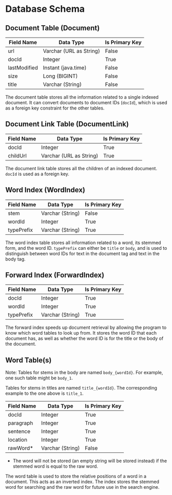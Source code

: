 # Database Schema
## Document Table (Document)
| Field Name   | Data Type               | Is Primary Key |
|--------------|-------------------------|----------------|
| url          | Varchar (URL as String) | False          |
| docId        | Integer                 | True           |
| lastModified | Instant (java.time)     | False          |
| size         | Long (BIGINT)           | False          |
| title        | Varchar (String)        | False          |

The document table stores all the information related to a single indexed document. It can convert documents to document IDs (`docId`), which is used as a foreign key constraint for the other tables.

## Document Link Table (DocumentLink)
| Field Name | Data Type               | Is Primary Key |
|------------|-------------------------|----------------|
| docId      | Integer                 | True           |
| childUrl   | Varchar (URL as String) | True           |

The document link table stores all the children of an indexed document. `docId` is used as a foreign key.

## Word Index (WordIndex)
| Field Name | Data Type        | Is Primary Key |
|------------|------------------|----------------|
| stem       | Varchar (String) | False          |
| wordId     | Integer          | True           |
| typePrefix | Varchar (String) | True           |

The word index table stores all information related to a word, its stemmed form, and the word ID. `typePrefix` can either be `title` or `body`, and is used to distinguish between word IDs for text in the document tag and text in the body tag.

## Forward Index (ForwardIndex)
| Field Name | Data Type        | Is Primary Key |
|------------|------------------|----------------|
| docId      | Integer          | True           |
| wordId     | Integer          | True           |
| typePrefix | Varchar (String) | True           |

The forward index speeds up document retrieval by allowing the program to know which word tables to look up from. It
stores the word ID that each document has, as well as whether the word ID is for the title or the body of the document.

## Word Table(s)
Note: Tables for stems in the body are named `body_{wordId}`.
For example, one such table might be `body_1`.

Tables for stems in titles are named `title_{wordId}`.
The corresponding example to the one above is `title_1`.

| Field Name | Data Type        | Is Primary Key |
|------------|------------------|----------------|
| docId      | Integer          | True           |
| paragraph  | Integer          | True           |
| sentence   | Integer          | True           |
| location   | Integer          | True           |
| rawWord*   | Varchar (String) | False          |

* The word will not be stored (an empty string will be stored instead) if the stemmed word is equal to the raw word.

The word table is used to store the relative positions of a word in a document. This acts as an inverted index. The index stores the stemmed word for searching and the raw word for future use in the search engine.

